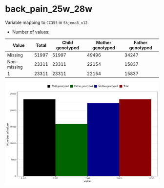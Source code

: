 # back_pain_25w_28w
Variable mapping to `CC355` in `Skjema3_v12`.
- Number of values:

| Value | Total | Child genotyped | Mother genotyped | Father genotyped |
| ----- | ----- | --------------- | ---------------- | ---------------- |
| Missing | 51997 | 51997 | 49496 | 34247 |
| Non-missing | 23311 | 23311 | 22154 | 15837 |
| 1 | 23311 | 23311 | 22154 | 15837 |



![](back_pain_25w_28w_n.png)



